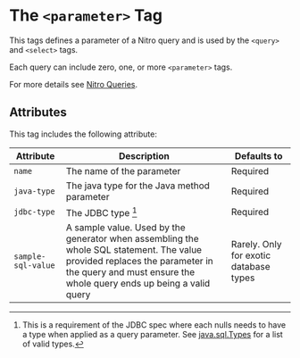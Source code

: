 # The `<parameter>` Tag

This tags defines a parameter of a Nitro query and is used by the `<query>` and `<select>` tags.

Each query can include zero, one, or more `<parameter>` tags.

For more details see [Nitro Queries](../../nitro/nitro.md).


## Attributes

This tag includes the following attribute:

| Attribute | Description | Defaults to |
| -- | -- | -- |
| `name` | The name of the parameter | Required |
| `java-type` | The java type for the Java method parameter | Required |
| `jdbc-type` | The JDBC type [^1] | Required |
| `sample-sql-value` | A sample value. Used by the generator when assembling the whole SQL statement. The value provided replaces the parameter in the query and must ensure the whole query ends up being a valid query | Rarely. Only for exotic database types |


[^1]: This is a requirement of the JDBC spec where each nulls needs to have a type when applied as a query parameter. See [java.sql.Types](https://docs.oracle.com/javase/8/docs/api/java/sql/Types.html) for a list of valid types.

